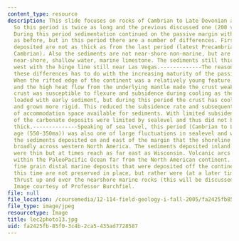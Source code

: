 ```yaml
---
content_type: resource
description: This slide focuses on rocks of Cambrian to Late Devonian age (550-350ma).
  So this period is twice as long and the previous discussed one (200 vs. 100 my).
  During this period sedimentation continued on the passive margin with the same distribution
  as before, but in this period there are a number of differences. First, the sediments
  deposited are not as thick as from the last period (latest Precambrian to earliest
  Cambrian). Also the sediments are not near-shore non-marine, but are dominantly
  near-shore, shallow water, marine limestone. The sediments still thicken to the
  west with the hinge line still near Las Vegas.-------------The reason for many of
  these differences has to do with the increasing maturity of the passive margin.
  When the rifted edge of the continent was a relatively young feature, the thin crust
  and the high heat flow from the underlying mantle made the crust weak. This weak
  crust was susceptible to flexure and subsidence during cooling as the margin was
  loaded with early sediment, but during this period the crust has cooled more slowly
  and grown more rigid. This reduced the subsidence rate and subsequently the amount
  of accommodation space available for sediments. With limited subsidence, the thickness
  of the carbonate deposits were limited by sealevel and thus did not become tremendously
  thick.--------------Speaking of sea level, this period (Cambrian to Late Devonian
  age (550-350ma)) was also one of large fluctuations in sealevel and we can see in
  the sediments deposited on and east of the margin that the shoreline fluctuated
  broadly across western North America. The sediments deposited inland of the margin
  were thin but at times reach as far east as Wisconsin. Volcanic arcs began to develop
  within the PaleoPacific Ocean far from the North American continent. ---------------The
  fine grain distal marine deposits that were deposited off the continental rise during
  this time are not preserved in place, but rather were (at a later time) structurally
  thrust up and over the nearshore marine rocks (this will be discussed shortly).
  Image courtesy of Professor Burchfiel.
file: null
file_location: /coursemedia/12-114-field-geology-i-fall-2005/fa2425fb85f03c4b2ca5435ad7728587_lec2photo13.jpg
file_type: image/jpeg
resourcetype: Image
title: lec2photo13.jpg
uid: fa2425fb-85f0-3c4b-2ca5-435ad7728587
---
```

